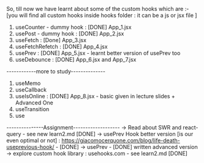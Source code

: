 So, till now we have learnt about some of the custom hooks which are :-
[you will find all custom hooks inside hooks folder : it can be a js or jsx file ]
1. useCounter               - dummy hook    : [DONE] App_1.jsx
2. usePost                  - dummy hook    : [DONE] App_2.jsx
3. useFetch                                 : [Done] App_3.jsx
4. useFetchRefetch                          : [DONE] App_4.jsx
5. usePrev                                  : [DONE] App_5.jsx  - learnt better version of usePrev too
6. useDebounce                              : [DONE] App_6.jsx and App_7.jsx
 



------------more to study--------------
1. useMemo
2. useCallback
3. useIsOnline                   : [DONE] App_8.jsx - basic given in lecture slides + Advanced One
4. useTransition
5. use


---------------Assignment-------------------
-> Read about SWR and react-query                                                                     - see new learn2.md [DONE]
-> usePrev Hook better version [is our even optimal or not]  : https://giacomocerquone.com/blog/life-death-useprevious-hook/                                                                          - [DONE]
-> usePrev                                                                                            - [DONE] written advanced version
-> explore custom hook library  :  usehooks.com                                                       - see learn2.md [DONE]
